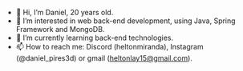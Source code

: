 - 👋 Hi, I’m Daniel, 20 years old.
- 👀 I’m interested in web back-end development, using Java, Spring Framework and MongoDB.
- 🌱 I’m currently learning back-end technologies.
- 📫 How to reach me: Discord (heltonmiranda), Instagram (@daniel_pires3d) or gmail (heltonlay15@gmail.com).

<!---
Heltonlay/Heltonlay is a ✨ special ✨ repository because its `README.md` (this file) appears on your GitHub profile.
You can click the Preview link to take a look at your changes.
--->
